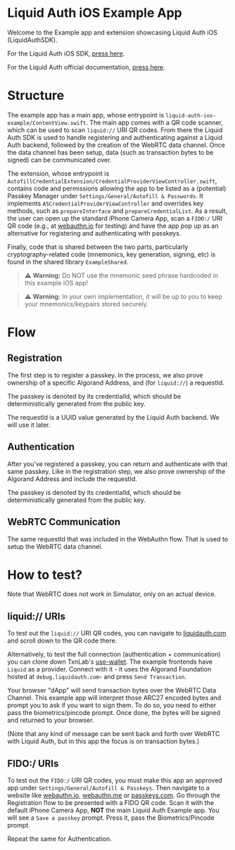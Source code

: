 # Liquid Auth iOS Example App
Welcome to the Example app and extension showcasing Liquid Auth iOS (LiquidAuthSDK).

For the Liquid Auth iOS SDK, [press here](https://github.com/algorandfoundation/liquid-auth-ios).

For the Liquid Auth official documentation, [press here](liquidauth.com).

# Structure

The example app has a main app, whose entrypoint is `liquid-auth-ios-example/ContentView.swift`. The main app comes with a QR code scanner, which can be used to scan `liquid://` URI QR codes. From there the Liquid Auth SDK is used to handle registering and authenticating against a Liquid Auth backend, followed by the creation of the WebRTC data channel. Once the data channel has been setup, data (such as transaction bytes to be signed) can be communicated over.

The extension, whose entrypoint is `AutofillCredentialExtension/CredentialProviderViewController.swift`, contains code and permissions allowing the app to be listed as a (potential) Passkey Manager under `Settings/General/Autofill & Passwords`. It implements `ASCredentialProviderViewController` and overrides key methods, such as `prepareInterface` and `prepareCredentialList`. As a result, the user can open up the standard iPhone Camera App, scan a `FIDO:/` URI QR code (e.g., at [webauthn.io](https://webauthn.io) for testing) and have the app pop up as an alternative for registering and authenticating with passkeys.

Finally, code that is shared between the two parts, particularly cryptography-related code (mnemonics, key generation, signing, etc) is found in the shared library `ExampleShared`.

> ⚠️ **Warning:** Do NOT use the mnemonic seed phrase hardcoded in this example iOS app!

> ⚠️ **Warning:** In your own implementation, it will be up to you to keep your mnemonics/keypairs stored securely. 


# Flow

## Registration

The first step is to register a passkey. In the process, we also prove ownership of a specific Algorand Address, and (for `liquid://`) a requestId. 

The passkey is denoted by its credentialId, which should be deterministically generated from the public key.

The requestId is a UUID value generated by the Liquid Auth backend. We will use it later.

## Authentication

After you've registered a passkey, you can return and authenticate with that same passkey. Like in the registration step, we also prove ownership of the Algorand Address and include the requestId.

The passkey is denoted by its credentialId, which should be deterministically generated from the public key.

## WebRTC Communication

The same requestId that was included in the WebAuthn flow. That is used to setup the WebRTC data channel.

# How to test?

Note that WebRTC does not work in Simulator, only on an actual device.

## liquid:// URIs

To test out the `liquid://` URI QR codes, you can navigate to [liquidauth.com](liquidauth.com) and scroll down to the QR code there.

Alternatively, to test the full connection (authentication + communication) you can clone down TxnLab's [use-wallet](https://github.com/TxnLab/use-wallet). The example frontends have `Liquid` as a provider. Connect with it - it uses the Algorand Foundation hosted at `debug.liquidauth.com`- and press `Send Transaction`.

Your browser "dApp" will send transaction bytes over the WebRTC Data Channel. This example app will interpret those ARC27 encoded bytes and prompt you to ask if you want to sign them. To do so, you need to either pass the biometrics/pincode prompt. Once done, the bytes will be signed and returned to your browser.

(Note that any kind of message can be sent back and forth over WebRTC with Liquid Auth, but in this app the focus is on transaction bytes.)


## FIDO:/ URIs

To test out the `FIDO:/` URI QR codes, you must make this app an approved app under `Settings/General/Autofill & Passkeys`. Then navigate to a website like [webauthn.io](webauthn.io), [webauthn.me](webauthn.me) or [passkeys.com](passkeys.com). Go through the Registration flow to be presented with a FIDO QR code. Scan it with the default iPhone Camera App, **NOT** the main Liquid Auth Example app. You will see a `Save a passkey` prompt. Press it, pass the Biometrics/Pincode prompt.

Repeat the same for Authentication.